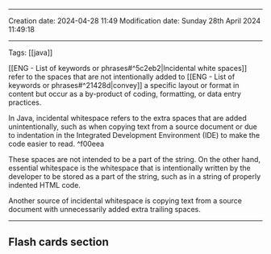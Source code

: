 

----
Creation date: 2024-04-28 11:49
Modification date: Sunday 28th April 2024 11:49:18

----

 Tags: [[java]]

[[ENG - List of keywords or phrases#^5c2eb2|Incidental white spaces]] refer to the spaces that are not intentionally added to [[ENG - List of keywords or phrases#^21428d|convey]] a specific layout or format in content but occur as a by-product of coding, formatting, or data entry practices.

In Java, incidental whitespace refers to the extra spaces that are added unintentionally, such as when copying text from a source document or due to indentation in the Integrated Development Environment (IDE) to make the code easier to read. ^f00eea

These spaces are not intended to be a part of the string. On the other hand, essential whitespace is the whitespace that is intentionally written by the developer to be stored as a part of the string, such as in a string of properly indented HTML code.

Another source of incidental whitespace is copying text from a source document with unnecessarily added extra trailing spaces.



---
## Flash cards section
